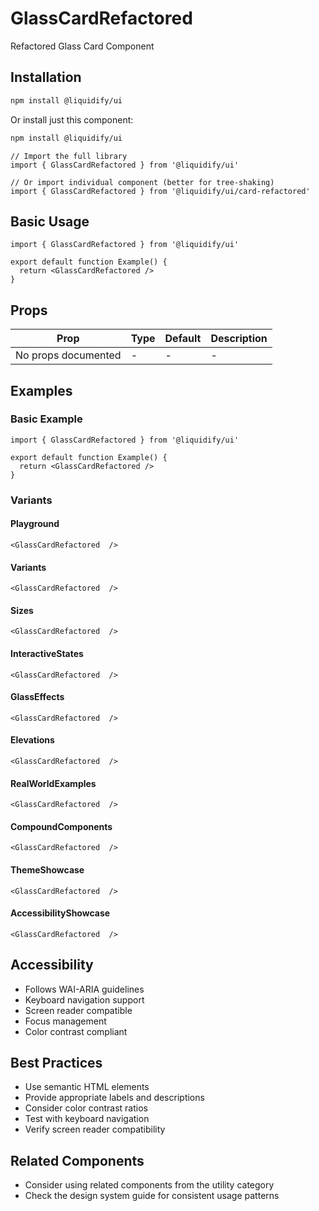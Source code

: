 # GlassCardRefactored

Refactored Glass Card Component

## Installation

```bash
npm install @liquidify/ui
```

Or install just this component:

```bash
npm install @liquidify/ui
```

```tsx
// Import the full library
import { GlassCardRefactored } from '@liquidify/ui'

// Or import individual component (better for tree-shaking)
import { GlassCardRefactored } from '@liquidify/ui/card-refactored'
```

## Basic Usage

```tsx
import { GlassCardRefactored } from '@liquidify/ui'

export default function Example() {
  return <GlassCardRefactored />
}
```

## Props

| Prop | Type | Default | Description |
|------|------|---------|-------------|
| No props documented | - | - | - |

## Examples

### Basic Example

```tsx
import { GlassCardRefactored } from '@liquidify/ui'

export default function Example() {
  return <GlassCardRefactored />
}
```

### Variants

#### Playground

```tsx
<GlassCardRefactored  />
```

#### Variants

```tsx
<GlassCardRefactored  />
```

#### Sizes

```tsx
<GlassCardRefactored  />
```

#### InteractiveStates

```tsx
<GlassCardRefactored  />
```

#### GlassEffects

```tsx
<GlassCardRefactored  />
```

#### Elevations

```tsx
<GlassCardRefactored  />
```

#### RealWorldExamples

```tsx
<GlassCardRefactored  />
```

#### CompoundComponents

```tsx
<GlassCardRefactored  />
```

#### ThemeShowcase

```tsx
<GlassCardRefactored  />
```

#### AccessibilityShowcase

```tsx
<GlassCardRefactored  />
```



## Accessibility

- Follows WAI-ARIA guidelines
- Keyboard navigation support
- Screen reader compatible
- Focus management
- Color contrast compliant

## Best Practices

- Use semantic HTML elements
- Provide appropriate labels and descriptions
- Consider color contrast ratios
- Test with keyboard navigation
- Verify screen reader compatibility

## Related Components

- Consider using related components from the utility category
- Check the design system guide for consistent usage patterns
